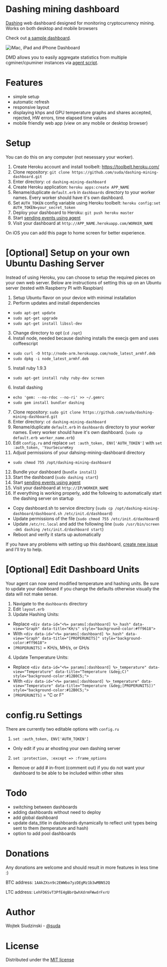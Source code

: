 Dashing mining dashboard
====================

[Dashing](https://github.com/Shopify/dashing) web dashboard designed for monitoring cryptocurrency mining. Works on both desktop and mobile browsers

Check out [a sample dashboard](http://mining-dashboard.herokuapp.com/gigabyte).

![iMac, iPad and iPhone Dashboard](http://f.cl.ly/items/280W0j1x1q2L3K0D1O1C/placeit.jpg)

DMD allows you to easily aggregate statistics from multiple cgminer/cpuminer instances via [agent script](https://github.com/suda/dashing-mining-agent).

Features
========

* simple setup
* automatic refresh
* responsive layout
* displaying khps and GPU temperature graphs and shares accepted, rejected, HW errors, time elapsed time values
* mobile friendly web app (view on any mobile or desktop browser)

Setup
=====

You can do this on any computer (not nesessary your worker).

1. Create Heroku account and install toolbelt: https://toolbelt.heroku.com/
2. Clone repository: `git clone https://github.com/suda/dashing-mining-dashboard.git`
3. Enter directory: `cd dashing-mining-dashboard`
4. Create Heroku application: `heroku apps:create APP_NAME`
5. Rename/duplicate `default.erb` in `dashboards` directory to your worker names. Every worker should have it's own dashboard.
6. Set `AUTH_TOKEN` config variable using Heroku toolbelt: `heroku config:set AUTH_TOKEN=your_secret_token`
7. Deploy your dashboard to Heroku: `git push heroku master`
8. Start [sending events using agent](https://github.com/suda/dashing-mining-agent)
9. Visit your dashboard at `http://APP_NAME.herokuapp.com/WORKER_NAME`

On iOS you can add this page to home screen for better experience.

[Optional] Setup on your own Ubuntu Dashing Server
=====

Instead of using Heroku, you can choose to setup the required pieces on your own web server.
Below are instructions of setting this up on an Ubuntu server (tested with Raspberry PI with Raspbian)

1. Setup Ubuntu flavor on your device with minimal installation
2. Perform updates and install dependencies
* `sudo apt-get update`
* `sudo apt-get upgrade`
* `sudo apt-get install libssl-dev`
3. Change directory to opt (`cd /opt`)
4. Install node, needed because dashing installs the execjs gem and uses coffeescript
* `sudo curl -O http://node-arm.herokuapp.com/node_latest_armhf.deb`
* `sudo dpkg -i node_latest_armhf.deb`
5. Install ruby 1.9.3
* `sudo apt-get install ruby ruby-dev screen`
6. Install dashing
* `echo 'gem: --no-rdoc --no-ri' >> ~/.gemrc`
* `sudo gem install bundler dashing`
7. Clone repository: `sudo git clone https://github.com/suda/dashing-mining-dashboard.git`
8. Enter directory: `cd dashing-mining-dashboard`
9. Rename/duplicate `default.erb` in `dashboards` directory to your worker names. Every worker should have it's own dashboard. (`sudo cp default.erb worker_name.erb`)
10. Edit `config.ru` and replace `set :auth_token, ENV['AUTH_TOKEN']` with `set :auth_token, 'YourSecureKey`
11. Adjust permissions of your dahsing-mining-dashboard directory
* `sudo chmod 755 /opt/dashing-mining-dashboard`
12. Bundle your dashboard (`bundle install`)
13. Start the dashboard (`sudo dashing start`)
14. Start [sending events using agent](https://github.com/suda/dashing-mining-agent)
15. Visit your dashboard at `http://IP/WORKER_NAME`
16. If everything is working properly, add the following to automatically start the dashing server on startup
* Copy dashboard.sh to service directory (`sudo cp /opt/dashing-mining-dashboard/dashboard.sh /etc/init.d/dashboard`)
* Update permissions of the file (`sudo chmod 755 /etc/init.d/dashboard`)
* Update `/etc/rc.local` and add the following line (`sudo /usr/bin/screen -dmS dashing /etc/init.d/dashboard start`)
* Reboot and verify it starts up automatically

If you have any problems with setting up this dashboard, [create new issue](https://github.com/suda/dashing-mining-dashboard/issues/new) and I'll try to help.

[Optional] Edit Dashboard Units
=====

Your agent can now send modified temperature and hashing units.  Be sure to update your dashboard if you change the defaults otherwise visually the data will not make sense.

1. Navigate to the `dashboards` directory
2. Edit `layout.erb`
3. Update Hashing Units:
* Replace `<div data-id="<%= params[:dashboard] %>_hash" data-view="Graph" data-title="KH/s" style="background-color:#ff9618">`
* With `<div data-id="<%= params[:dashboard] %>_hash" data-view="Graph" data-title="[PROPERUNITS]" style="background-color:#ff9618">`
* `[PROPERUNITS]` = KH/s, MH/s, or GH/s
4. Update Temperature Units:
* Replace `<div data-id="<%= params[:dashboard] %>_temperature" data-view="Temperature" data-title="Temperature (&deg;C)" style="background-color:#12B0C5;">`
* With `<div data-id="<%= params[:dashboard] %>_temperature" data-view="Temperature" data-title="Temperature (&deg;[PROPERUNITS])" style="background-color:#12B0C5;">`
* `[PROPERUNITS]` = "C or F"

config.ru Settings
====
There are currently two editable options with `config.ru`

1. `set :auth_token, ENV['AUTH_TOKEN']`
* Only edit if you ar ehosting your own dashing server
2. `set :protection, :except => :frame_options`
* Remove or add # in-front (comment out) if you do not want your dashboard to be able to be included within other sites

Todo
====

* switching between dashboards
* adding dashboards without need to deploy
* add global dashboard
* update data_title in dashboards dynamically to reflect unit types being sent to them (temperature and hash)
* option to add pool dashboards

Donations
========

Any donations are welcome and should result in more features in less time :)

BTC address: `1AAkZXsn9c2EWWbo7yzDEgMz1b3wMBN52Q`

LTC address: `LehFD6SvT3PfE4gBbrQwhXdrmFWwdrFxrU`

Author
======

Wojtek Siudzinski - [@suda](https://twitter.com/suda)

License
=======

Distributed under the [MIT license](https://github.com/suda/dashing-mining-dashboard/blob/master/LICENSE)
